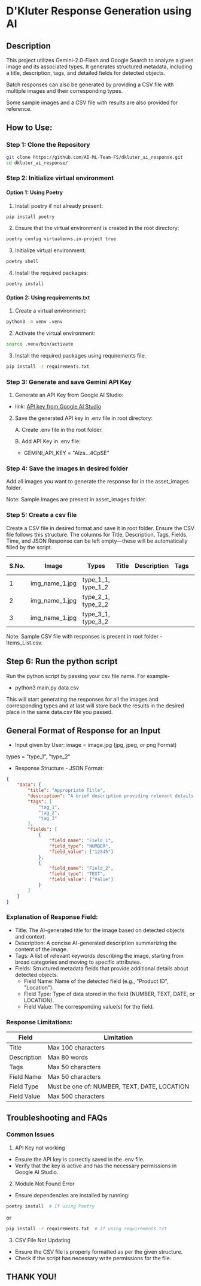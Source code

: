# D'Kluter Response Generation using AI

## Description
This project utilizes Gemini-2.0-Flash and Google Search to analyze a given image and its associated types. It generates structured metadata, including a title, description, tags, and detailed fields for detected objects.

Batch responses can also be generated by providing a CSV file with multiple images and their corresponding types.

Some sample images and a CSV file with results are also provided for reference.

## How to Use:
### Step 1: Clone the Repository
```bash
git clone https://github.com/AI-ML-Team-FS/dkluter_ai_response.git
cd dkluter_ai_response/
```

### Step 2: Initialize virtual environment
#### Option 1: Using Poetry
1. Install poetry if not already present:
```bash
pip install poetry 
```

2. Ensure that the virtual environment is created in the root directory:
```bash
poetry config virtualenvs.in-project true
```

3. Initialize virtual environment:
```bash
poetry shell
```

4. Install the required packages:
```bash
poetry install
```


#### Option 2: Using requirements.txt
1. Create a virtual environment:
```bash
python3 -m venv .venv
```

2. Activate the virtual environment:
```bash
source .venv/bin/activate
```

3. Install the required packages using requirements file.
```bash
pip install -r requirements.txt
```

### Step 3: Generate and save Gemini API Key
1. Generate an API Key from Google AI Studio:
- link: [API key from Google AI Studio](https://aistudio.google.com/app/apikey)

2. Save the generated API key in .env file in root directory:

    A. Create .env file in the root folder.

    B. Add API Key in .env file:
    - GEMINI_API_KEY = "AIza...4CpSE"

### Step 4: Save the images in desired folder
Add all images you want to generate the response for in the asset_images folder.

Note: Sample images are present in asset_images folder.


### Step 5: Create a csv file
Create a CSV file in desired format and save it in root folder. 
Ensure the CSV file follows this structure. The columns for Title, Description, Tags, Fields, Time, and JSON Response can be left empty—these will be automatically filled by the script.

| S.No. | Image | Types | Title | Description | Tags | Fields | Time | Json Response |
|----------|----------|----------|----------|----------|----------|----------|----------|----------|
| 1 | img_name_1.jpg | type_1_1, type_1_2 | | | | | | |
| 2 | img_name_1.jpg | type_2_1, type_2_2 | | | | | | |
| 3 | img_name_1.jpg | type_3_1, type_3_2 | | | | | | |

Note: Sample CSV file with responses is present in root folder - Items_List.csv.

## Step 6: Run the python script
Run the python script by passing your csv file name. For example-
- python3 main.py data.csv

This will start generating the responses for all the images and corresponding types and at last will store back the results in the desired place in the same data.csv file you passed.

## General Format of Response for an Input
- Input given by User:
image = image.jpg (jpg, jpeg, or png Format)

types = "type_1", "type_2"

- Response Structure - JSON Format:
```json
{
    "Data": {
        "title": "Appropriate Title",
        "description": "A brief description providing relevant details about their characteristics, actions, or context while ignoring the background.",
        "tags": [
            "tag_1",
            "tag_2",
            "tag_3"
        ],
        "fields": [
            {
                "field_name": "Field_1",
                "field_type": "NUMBER",
                "field_value": ["12345"]
            },
            {
                "field_name": "Field_2",
                "field_type": "TEXT",
                "field_value": ["Value"]
            }
        ]
    }
}
```
### Explanation of Response Field: 
- Title: The AI-generated title for the image based on detected objects and context.
- Description: A concise AI-generated description summarizing the content of the image.
- Tags: A list of relevant keywords describing the image, starting from broad categories and moving to specific attributes.
- Fields: Structured metadata fields that provide additional details about detected objects.
    - Field Name: Name of the detected field (e.g., "Product ID", "Location").
    - Field Type: Type of data stored in the field (NUMBER, TEXT, DATE, or LOCATION).
    - Field Value: The corresponding value(s) for the field.

### Response Limitations:

| Field | Limitation |
|----------|----------|
| Title | Max 100 characters |
| Description | Max 80 words |
| Tags | Max 50 characters |
| Field Name | Max 50 characters | 
| Field Type | Must be one of: NUMBER, TEXT, DATE, LOCATION |
| Field Value | Max 500 characters |


## Troubleshooting and FAQs

### Common Issues
1. API Key not working
- Ensure the API key is correctly saved in the .env file.
- Verify that the key is active and has the necessary permissions in Google AI Studio.

2. Module Not Found Error
- Ensure dependencies are installed by running:
```bash
poetry install  # If using Poetry
```

or

```bash
pip install -r requirements.txt  # If using requirements.txt
```

3. CSV File Not Updating
- Ensure the CSV file is properly formatted as per the given structure.
- Check if the script has necessary write permissions for the file.

## THANK YOU!